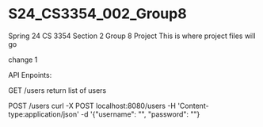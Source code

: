 # S24_CS3354_002_Group8
Spring 24 CS 3354 Section 2 Group 8 Project
This is where project files will go

change 1

API Enpoints:

GET /users
return list of users

POST /users
curl -X POST localhost:8080/users -H 'Content-type:application/json' -d '{"username": "<new username>", "password": "<new password>"}